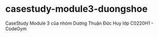 # casestudy-module3-duongshoe
CaseStudy Module 3 của nhóm Dương Thuận Đức Huy lớp C0220H1 - CodeGym
